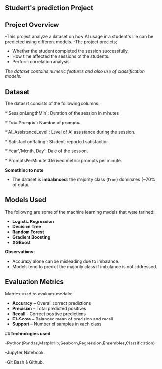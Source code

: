 ## Student's prediction  Project


## **Project Overview**
 
-This project analyze a dataset on how AI usage in a student's life can be predicted using different models.
-The project predicts;

- Whether the student completed the session successfully.
- How time affected the sessions of the students.
- Perform correlation analysis.

*The dataset contains numeric features and also use of classification models.*


## **Dataset**

The dataset consists of the following columns:
 
 *'SessionLengthMin`: Duration of the session in minutes 
 
 *'TotalPrompts`: Number of prompts.
 
 *'AI_AssistanceLevel`: Level of AI assistance during the session.
 
 *`SatisfactionRating': Student-reported satisfaction.
 
 *'Year','Month`,`Day`: Date of the session. 
 
 *`PromptsPerMinute':Derived metric: prompts per minute.
 

**Something to note**

- The dataset is **imbalanced**: the majority class (`True`) dominates (~70% of data). 

## **Models Used**

The following are some of the  machine learning models  that were tarined:

- **Logistic Regression**  
- **Decision Tree**  
- **Random Forest**  
- **Gradient Boosting**  
- **XGBoost**  

**Observations:**

- Accuracy alone can be misleading due to imbalance.  
- Models tend to predict the majority class if imbalance is not addressed.

## **Evaluation Metrics**

Metrics used to evaluate models:

- **Accuracy** – Overall correct predictions  
- **Precision** – Total predicted positives
- **Recall** – Correct positive predictions
- **F1-Score** – Balanced mean of precision and recall  
- **Support** – Number of samples in each class

##**Technologies used**

-Python(Pandas,Matplotlib,Seaborn,Regression,Ensembles,Classification)

-Jupyter Notebook.

-Git Bash & Github.

